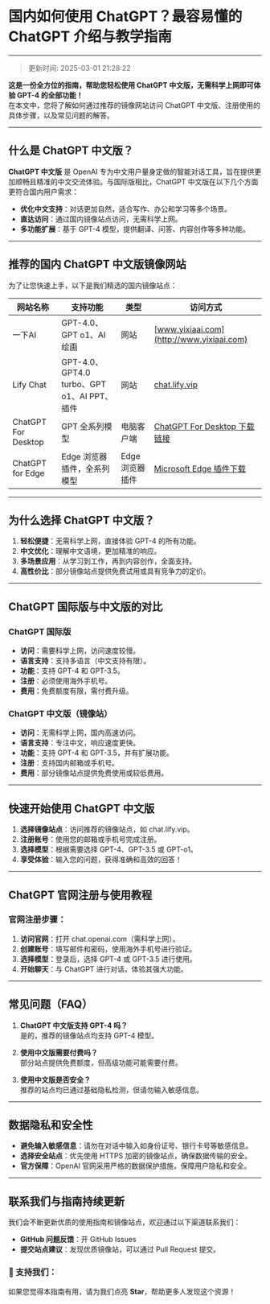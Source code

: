 # 国内如何使用 ChatGPT？最容易懂的 ChatGPT 介绍与教学指南
---
>更新时间: 2025-03-01 21:28:22

**这是一份全方位的指南，帮助您轻松使用 ChatGPT 中文版，无需科学上网即可体验 GPT-4 的全部功能！**  
在本文中，您将了解如何通过推荐的镜像网站访问 ChatGPT 中文版、注册使用的具体步骤，以及常见问题的解答。

---

## 什么是 ChatGPT 中文版？

**ChatGPT 中文版** 是 OpenAI 专为中文用户量身定做的智能对话工具，旨在提供更加顺畅且精准的中文交流体验。与国际版相比，ChatGPT 中文版在以下几个方面更符合国内用户需求：

- **优化中文支持**：对话更加自然，适合写作、办公和学习等多个场景。
- **直达访问**：通过国内镜像站点访问，无需科学上网。
- **多功能扩展**：基于 GPT-4 模型，提供翻译、问答、内容创作等多种功能。

---

## 推荐的国内 ChatGPT 中文版镜像网站

为了让您快速上手，以下是我们精选的国内镜像站点：

| 网站名称               | 支持功能                                 | 类型      | 访问方式                                                                                                      |
|------------------------|------------------------------------------|----------|----------------------------------------------------------------------------------------------------------------|
| 一下AI                 | GPT-4.0、GPT o1、AI绘画                   | 网站      | [www.yixiaai.com](http://www.yixiaai.com)                                                                     |
| Lify Chat              | GPT-4.0、GPT4.0 turbo、GPT o1、AI PPT、插件 | 网站      | [chat.lify.vip](http://chat.lify.vip)                                                                          |
| ChatGPT For Desktop    | GPT 全系列模型                           | 电脑客户端 | [ChatGPT For Desktop 下载链接](http://chatknow.lify.vip/software/AI智慧岛_1.0.0_x64_zh-CN.msi)                  |
| ChatGPT for Edge       | Edge 浏览器插件，全系列模型              | Edge浏览器插件 | [Microsoft Edge 插件下载](https://microsoftedge.microsoft.com/addons/detail/chatgpt中文版（中文界面、对话、写作、绘画）/lmlenkgcieicbnpobkhmpcgmamahahil) |


---

## 为什么选择 ChatGPT 中文版？

1. **轻松便捷**：无需科学上网，直接体验 GPT-4 的所有功能。
2. **中文优化**：理解中文语境，更加精准的响应。
3. **多场景应用**：从学习到工作，再到内容创作，全面支持。
4. **高性价比**：部分镜像站点提供免费试用或具有竞争力的定价。

---

## ChatGPT 国际版与中文版的对比

### ChatGPT 国际版
- **访问**：需要科学上网，访问速度较慢。
- **语言支持**：支持多语言（中文支持有限）。
- **功能**：支持 GPT-4 和 GPT-3.5。
- **注册**：必须使用海外手机号。
- **费用**：免费额度有限，需付费升级。

### ChatGPT 中文版（镜像站）
- **访问**：无需科学上网，国内高速访问。
- **语言支持**：专注中文，响应速度更快。
- **功能**：支持 GPT-4 和 GPT-3.5，并有扩展功能。
- **注册**：支持国内邮箱或手机号。
- **费用**：部分镜像站点提供免费使用或较低费用。

---

## 快速开始使用 ChatGPT 中文版

1. **选择镜像站点**：访问推荐的镜像站点，如 chat.lify.vip。
2. **注册账号**：使用您的邮箱或手机号完成注册。
3. **选择模型**：根据需要选择 GPT-4、GPT-3.5 或 GPT-o1。
4. **享受体验**：输入您的问题，获得准确和高效的回答！

---

## ChatGPT 官网注册与使用教程

### 官网注册步骤：

1. **访问官网**：打开 chat.openai.com（需科学上网）。
2. **创建账号**：填写邮件和密码，使用海外手机号进行验证。
3. **选择模型**：登录后，选择 GPT-4 或 GPT-3.5 进行使用。
4. **开始聊天**：与 ChatGPT 进行对话，体验其强大功能。

---

## 常见问题（FAQ）

1. **ChatGPT 中文版支持 GPT-4 吗？**  
   是的，推荐的镜像站点均支持 GPT-4 模型。

2. **使用中文版需要付费吗？**  
   部分站点提供免费额度，但高级功能可能需要付费。

3. **使用中文版是否安全？**  
   推荐的站点均已通过基础隐私检测，但请勿输入敏感信息。

---

## 数据隐私和安全性

- **避免输入敏感信息**：请勿在对话中输入如身份证号、银行卡号等敏感信息。
- **选择安全站点**：优先使用 HTTPS 加密的镜像站点，确保数据传输的安全。
- **官方保障**：OpenAI 官网采用严格的数据保护措施，保障用户隐私和安全。

---

## 联系我们与指南持续更新

我们会不断更新优质的使用指南和镜像站点，欢迎通过以下渠道联系我们：  
- **GitHub 问题反馈**：开 GitHub Issues  
- **提交站点建议**：发现优质镜像站，可以通过 Pull Request 提交。

### 🌟 支持我们：
如果您觉得本指南有用，请为我们点亮 **Star**，帮助更多人发现这个资源！
